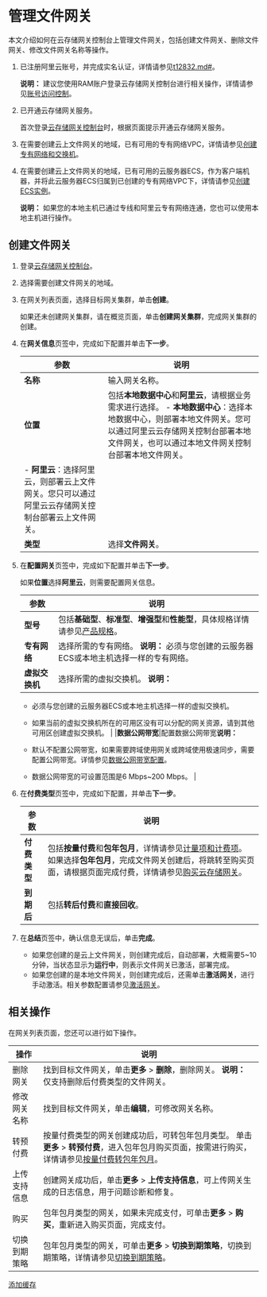 # 管理文件网关

本文介绍如何在云存储网关控制台上管理文件网关，包括创建文件网关、删除文件网关、修改文件网关名称等操作。

1.  已注册阿里云账号，并完成实名认证，详情请参见[t12832.md\#]()。

    **说明：** 建议您使用RAM账户登录云存储网关控制台进行相关操作，详情请参见[账号访问控制](/cn.zh-CN/最佳实践/账号访问控制.md)。

2.  已开通云存储网关服务。

    首次登录[云存储网关控制台](https://sgwnew.console.aliyun.com/)时，根据页面提示开通云存储网关服务。

3.  在需要创建云上文件网关的地域，已有可用的专有网络VPC，详情请参见[创建专有网络和交换机](/cn.zh-CN/快速入门/搭建IPv4专有网络.md)。
4.  在需要创建云上文件网关的地域，已有可用的云服务器ECS，作为客户端机器，并将此云服务器ECS归属到已创建的专有网络VPC下，详情请参见[创建ECS实例]()。

    **说明：** 如果您的本地主机已通过专线和阿里云专有网络连通，您也可以使用本地主机进行操作。


## 创建文件网关

1.  登录[云存储网关控制台](https://sgwnew.console.aliyun.com/)。

2.  选择需要创建文件网关的地域。

3.  在网关列表页面，选择目标网关集群，单击**创建**。

    如果还未创建网关集群，请在概览页面，单击**创建网关集群**，完成网关集群的创建。

4.  在**网关信息**页签中，完成如下配置并单击**下一步**。

    |参数|说明|
    |--|--|
    |**名称**|输入网关名称。|
    |**位置**|包括**本地数据中心**和**阿里云**，请根据业务需求进行选择。     -   **本地数据中心**：选择本地数据中心，则部署本地文件网关。您可以通过阿里云云存储网关控制台部署本地文件网关，也可以通过本地文件网关控制台部署本地文件网关。
    -   **阿里云**：选择阿里云，则部署云上文件网关。您只可以通过阿里云云存储网关控制台部署云上文件网关。 |
    |**类型**|选择**文件网关**。|

5.  在**配置网关**页签中，完成如下配置并单击**下一步**。

    如果**位置**选择**阿里云**，则需要配置网关信息。

    |参数|说明|
    |--|--|
    |**型号**|包括**基础型**、**标准型**、**增强型**和**性能型**，具体规格详情请参见[产品规格](/cn.zh-CN/产品简介/产品规格.md)。|
    |**专有网络**|选择所需的专有网络。 **说明：** 必须与您创建的云服务器ECS或本地主机选择一样的专有网络。 |
    |**虚拟交换机**|选择所需的虚拟交换机。 **说明：**

    -   必须与您创建的云服务器ECS或本地主机选择一样的虚拟交换机。
    -   如果当前的虚拟交换机所在的可用区没有可以分配的网关资源，请到其他可用区创建虚拟交换机。 |
    |**数据公网带宽**|配置数据公网带宽**说明：**

    -   默认不配置公网带宽，如果需要跨域使用网关或跨域使用极速同步，需要配置公网带宽。详情参见[数据公网带宽配置](/cn.zh-CN/云控制台用户指南/文件网关/数据公网带宽配置.md)。
    -   数据公网带宽的可设置范围是6 Mbps~200 Mbps。 |

6.  在**付费类型**页签中，完成如下配置，并单击**下一步**。

    |参数|说明|
    |--|--|
    |**付费类型**|包括**按量付费**和**包年包月**，详情请参见[计量项和计费项](/cn.zh-CN/计量计费/计量项和计费项.md)。 如果选择**包年包月**，完成文件网关创建后，将跳转至购买页面，请根据页面完成付费，详情请参见[购买云存储网关](/cn.zh-CN/计量计费/包年包月/购买云存储网关.md)。 |
    |**到期后**|包括**转后付费**和**直接回收**。|

7.  在**总结**页签中，确认信息无误后，单击**完成**。

    -   如果您创建的是云上文件网关，则创建完成后，自动部署，大概需要5~10分钟，当状态显示为**运行中**，则表示文件网关已激活，部署完成。
    -   如果您创建的是本地文件网关，则创建完成后，还需单击**激活网关**，进行手动激活。相关参数配置请参见[激活网关](/cn.zh-CN/本地控制台用户指南/文件网关/部署本地文件网关控制台.md)。

## 相关操作

在网关列表页面，您还可以进行如下操作。

|操作|说明|
|--|--|
|删除网关|找到目标文件网关，单击**更多** \> **删除**，删除网关。 **说明：** 仅支持删除后付费类型的文件网关。 |
|修改网关名称|找到目标文件网关，单击**编辑**，可修改网关名称。|
|转预付费|按量付费类型的网关创建成功后，可转包年包月类型。 单击**更多** \> **转预付费**，进入包年包月购买页面，按需进行购买，详情请参见[按量付费转包年包月](/cn.zh-CN/计量计费/按量付费转包年包月.md)。 |
|上传支持信息|创建网关成功后，单击**更多** \> **上传支持信息**，可上传网关生成的日志信息，用于问题诊断和修复。|
|购买|包年包月类型的网关，如果未完成支付，可单击**更多** \> **购买**，重新进入购买页面，完成支付。|
|切换到期策略|包年包月类型的网关，可单击**更多** \> **切换到期策略**，切换到期策略，详情请参见[切换到期策略](/cn.zh-CN/计量计费/包年包月/切换到期策略.md)。|

[添加缓存](/cn.zh-CN/云控制台用户指南/文件网关/管理缓存.md)

